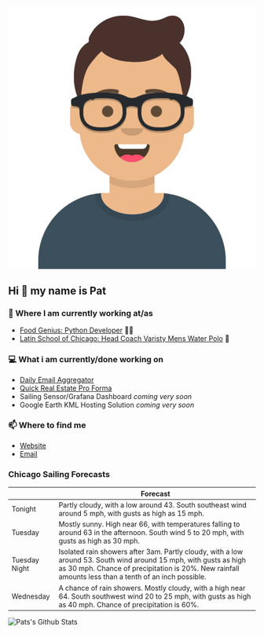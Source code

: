 [![Social banner for p-j-falconer](https://raw.githubusercontent.com/P-J-FALCONER/P-J-FALCONER/master/assets/avataaars.svg)](https://patfalconer.com/)
## Hi :wave: my name is Pat

### 💼 Where I am currently working at/as
- [Food Genius: Python Developer](https://getfoodgenius.com/) 🍔🐍
- [Latin School of Chicago: Head Coach Varisty Mens Water Polo](https://www.latinschool.org/) 🤽


### 💻 What i am currently/done working on
 - [Daily Email Aggregator](https://github.com/P-J-FALCONER/dott_daily_mail)
 - [Quick Real Estate Pro Forma](https://github.com/P-J-FALCONER/henry)
 - Sailing Sensor/Grafana Dashboard *coming very soon*
 - Google Earth KML Hosting Solution *coming very soon*

### 📫 Where to find me
 - [Website](https://patfalconer.com/)
 - [Email](mailto:patrick.j.falconer@gmail.com)


### Chicago Sailing Forecasts
|   | Forecast  |
|---|---|
| Tonight | Partly cloudy, with a low around 43. South southeast wind around 5 mph, with gusts as high as 15 mph. |
| Tuesday | Mostly sunny. High near 66, with temperatures falling to around 63 in the afternoon. South wind 5 to 20 mph, with gusts as high as 30 mph. |
| Tuesday Night | Isolated rain showers after 3am. Partly cloudy, with a low around 53. South wind around 15 mph, with gusts as high as 30 mph. Chance of precipitation is 20%. New rainfall amounts less than a tenth of an inch possible. |
| Wednesday | A chance of rain showers. Mostly cloudy, with a high near 64. South southwest wind 20 to 25 mph, with gusts as high as 40 mph. Chance of precipitation is 60%. |

![Pats's Github Stats](https://github-readme-stats.vercel.app/api?username=p-j-falconer&show_icons=true&theme=radical)
